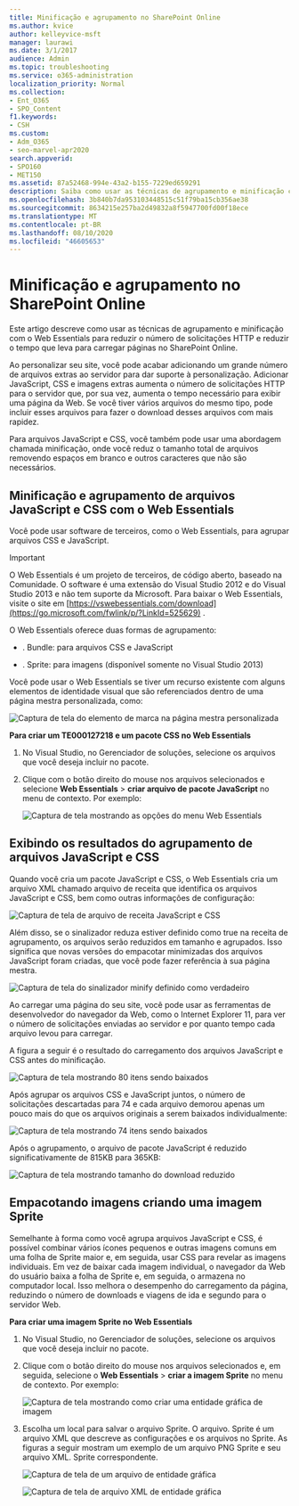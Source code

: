 ```yaml
---
title: Minificação e agrupamento no SharePoint Online
ms.author: kvice
author: kelleyvice-msft
manager: laurawi
ms.date: 3/1/2017
audience: Admin
ms.topic: troubleshooting
ms.service: o365-administration
localization_priority: Normal
ms.collection:
- Ent_O365
- SPO_Content
f1.keywords:
- CSH
ms.custom:
- Adm_O365
- seo-marvel-apr2020
search.appverid:
- SPO160
- MET150
ms.assetid: 87a52468-994e-43a2-b155-7229ed659291
description: Saiba como usar as técnicas de agrupamento e minificação com o Web Essentials para reduzir as solicitações HTTP e o tempo necessário para carregar páginas no SharePoint Online.
ms.openlocfilehash: 3b840b7da953103448515c51f79ba15cb356ae38
ms.sourcegitcommit: 8634215e257ba2d49832a8f5947700fd00f18ece
ms.translationtype: MT
ms.contentlocale: pt-BR
ms.lasthandoff: 08/10/2020
ms.locfileid: "46605653"
---
```

# <a name="minification-and-bundling-in-sharepoint-online"></a>Minificação e agrupamento no SharePoint Online

Este artigo descreve como usar as técnicas de agrupamento e minificação com o Web Essentials para reduzir o número de solicitações HTTP e reduzir o tempo que leva para carregar páginas no SharePoint Online.
  
Ao personalizar seu site, você pode acabar adicionando um grande número de arquivos extras ao servidor para dar suporte à personalização. Adicionar JavaScript, CSS e imagens extras aumenta o número de solicitações HTTP para o servidor que, por sua vez, aumenta o tempo necessário para exibir uma página da Web. Se você tiver vários arquivos do mesmo tipo, pode incluir esses arquivos para fazer o download desses arquivos com mais rapidez.
  
Para arquivos JavaScript e CSS, você também pode usar uma abordagem chamada minificação, onde você reduz o tamanho total de arquivos removendo espaços em branco e outros caracteres que não são necessários.
  
## <a name="minification-and-bundling-javascript-and-css-files-with-web-essentials"></a>Minificação e agrupamento de arquivos JavaScript e CSS com o Web Essentials

Você pode usar software de terceiros, como o Web Essentials, para agrupar arquivos CSS e JavaScript.
  
> [!IMPORTANT]
> O Web Essentials é um projeto de terceiros, de código aberto, baseado na Comunidade. O software é uma extensão do Visual Studio 2012 e do Visual Studio 2013 e não tem suporte da Microsoft. Para baixar o Web Essentials, visite o site em [https://vswebessentials.com/download](https://go.microsoft.com/fwlink/p/?LinkId=525629) . 
  
O Web Essentials oferece duas formas de agrupamento:
  
- . Bundle: para arquivos CSS e JavaScript
    
- . Sprite: para imagens (disponível somente no Visual Studio 2013)
    
Você pode usar o Web Essentials se tiver um recurso existente com alguns elementos de identidade visual que são referenciados dentro de uma página mestra personalizada, como:
  
![Captura de tela do elemento de marca na página mestra personalizada](media/3a6eba36-973d-482b-8556-a9394b8ba19f.png)
  
 **Para criar um TE000127218 e um pacote CSS no Web Essentials**
  
1. No Visual Studio, no Gerenciador de soluções, selecione os arquivos que você deseja incluir no pacote.
    
2. Clique com o botão direito do mouse nos arquivos selecionados e selecione **Web Essentials** \> **criar arquivo de pacote JavaScript** no menu de contexto. Por exemplo: 
    
    ![Captura de tela mostrando as opções do menu Web Essentials](media/41aac84c-4538-4f78-b454-46e651f868a3.png)
  
## <a name="viewing-the-results-of-bundling-javascript-and-css-files"></a>Exibindo os resultados do agrupamento de arquivos JavaScript e CSS

Quando você cria um pacote JavaScript e CSS, o Web Essentials cria um arquivo XML chamado arquivo de receita que identifica os arquivos JavaScript e CSS, bem como outras informações de configuração: 
  
![Captura de tela de arquivo de receita JavaScript e CSS](media/7ba891f8-52d8-467b-a0f6-b062dd1137a4.png)
  
Além disso, se o sinalizador reduza estiver definido como true na receita de agrupamento, os arquivos serão reduzidos em tamanho e agrupados. Isso significa que novas versões do empacotar minimizadas dos arquivos JavaScript foram criadas, que você pode fazer referência à sua página mestra.
  
![Captura de tela do sinalizador minify definido como verdadeiro](media/50523af2-6412-4117-ac3d-5bd26f6d562e.png)
  
Ao carregar uma página do seu site, você pode usar as ferramentas de desenvolvedor do navegador da Web, como o Internet Explorer 11, para ver o número de solicitações enviadas ao servidor e por quanto tempo cada arquivo levou para carregar.
  
A figura a seguir é o resultado do carregamento dos arquivos JavaScript e CSS antes do minificação.
  
![Captura de tela mostrando 80 itens sendo baixados](media/e2df3912-1923-46e6-8cf2-3015a31554e1.png)
  
Após agrupar os arquivos CSS e JavaScript juntos, o número de solicitações descartadas para 74 e cada arquivo demorou apenas um pouco mais do que os arquivos originais a serem baixados individualmente:
  
![Captura de tela mostrando 74 itens sendo baixados](media/686c4387-70e8-4a74-9d45-059f33a91184.png)
  
Após o agrupamento, o arquivo de pacote JavaScript é reduzido significativamente de 815KB para 365KB:
  
![Captura de tela mostrando tamanho do download reduzido](media/5e7dbd98-faff-4f68-b320-108fb252e395.png)
  
## <a name="bundling-images-by-creating-an-image-sprite"></a>Empacotando imagens criando uma imagem Sprite

Semelhante à forma como você agrupa arquivos JavaScript e CSS, é possível combinar vários ícones pequenos e outras imagens comuns em uma folha de Sprite maior e, em seguida, usar CSS para revelar as imagens individuais. Em vez de baixar cada imagem individual, o navegador da Web do usuário baixa a folha de Sprite e, em seguida, o armazena no computador local. Isso melhora o desempenho do carregamento da página, reduzindo o número de downloads e viagens de ida e segundo para o servidor Web.
  
 **Para criar uma imagem Sprite no Web Essentials**
  
1. No Visual Studio, no Gerenciador de soluções, selecione os arquivos que você deseja incluir no pacote.
    
2. Clique com o botão direito do mouse nos arquivos selecionados e, em seguida, selecione o **Web Essentials** \> **criar a imagem Sprite** no menu de contexto. Por exemplo: 
    
    ![Captura de tela mostrando como criar uma entidade gráfica de imagem](media/de0fe741-4ef7-4e3b-bafa-ef9f4822dac6.png)
  
3. Escolha um local para salvar o arquivo Sprite. O arquivo. Sprite é um arquivo XML que descreve as configurações e os arquivos no Sprite. As figuras a seguir mostram um exemplo de um arquivo PNG Sprite e seu arquivo XML. Sprite correspondente.
    
    ![Captura de tela de um arquivo de entidade gráfica](media/0876bb2a-d1b9-4169-8e95-9c290d628d90.png)
  
    ![Captura de tela de arquivo XML de entidade gráfica](media/d1f94776-280d-4d56-abb5-384f145d9989.png)
  


